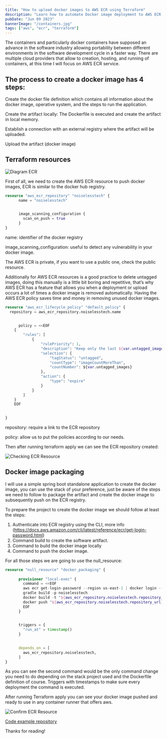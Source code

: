 ```yaml
---
title: "How to upload docker images to AWS ECR using Terraform"
description: "Learn how to automate Docker image deployment to AWS ECR using Terraform. This guide covers creating ECR repositories, setting up lifecycle policies, and using null_resource to build and push Docker images with a complete Spring Boot example."
pubDate: "Jun 09 2023"
bannerImage: "/containers.jpg"
tags: ["aws", "ecr", "terraform"]
---
```


The containers and particularly docker containers have supposed an advance in the software industry allowing portability between different environments in the software development cycle in a faster way. There are multiple cloud providers that allow to creation, hosting, and running of containers, at this time I will focus on AWS ECR service. 

## The process to create a docker image has 4 steps: 
Create the docker file definition which contains all information about the docker image, operative system, and the steps to run the application. 

Create the artifact locally: The Dockerfile is executed and create the artifact in local memory.

Establish a connection with an external registry where the artifact will be uploaded.

Upload the artifact (docker image)

## Terraform resources

![Diagram ECR](/blog/how-to-upload-docker-images-to-aws-ecr-using-terraform/diagram-ecr.png)


First of all, we need to create the AWS ECR resource to push docker images, ECR is similar to the docker hub registry. 

```terraform
resource "aws_ecr_repository" "noiselesstech" {
	  name = "noiselesstech"
	

	  image_scanning_configuration {
	    scan_on_push = true
	  }
}
```
name: identifier of the docker registry

image_scanning_configuration: useful to detect any vulnerability in your docker image.

The AWS ECR is private, if you want to use a public one, check the public resource.

Additionally for AWS ECR resources is a good practice to delete untagged images, doing this manually is a little bit boring and repetitive, that’s why AWS ECR has a feature that allows you when a deployment or upload occurs a lot of times a docker image is removed automatically. Having the AWS ECR policy saves time and money in removing unused docker images. 

```terraform
resource "aws_ecr_lifecycle_policy" "default_policy" {
  repository = aws_ecr_repository.noiselesstech.name
	

	  policy = <<EOF
	{
	    "rules": [
	        {
	            "rulePriority": 1,
	            "description": "Keep only the last ${var.untagged_images} untagged images.",
	            "selection": {
	                "tagStatus": "untagged",
	                "countType": "imageCountMoreThan",
	                "countNumber": ${var.untagged_images}
	            },
	            "action": {
	                "type": "expire"
	            }
	        }
	    ]
	}
	EOF
	

}
```

repository: require a link to the ECR repository

 policy: allow us to put the policies according to our needs.

Then after running terraform apply we can see the ECR repository created:

![Checking ECR Resource](/blog/how-to-upload-docker-images-to-aws-ecr-using-terraform/check-ecr.png)

## Docker image packaging
I will use a simple spring boot standalone application to create the docker image, you can use the stack of your preference, just be aware of the steps we need to follow to package the artifact and create the docker image to subsequently push on the ECR registry. 

To prepare the project to create the docker image we should follow at least the steps: 

1. Authenticate into ECR registry using the CLI, more info (https://docs.aws.amazon.com/cli/latest/reference/ecr/get-login-password.html)
1. Command build to create the software artifact.
1. Command to build the docker image locally 
1. Command to push the docker image. 

For all those steps we are going to use the null_resource:

```terraform
resource "null_resource" "docker_packaging" {
	
	  provisioner "local-exec" {
	    command = <<EOF
	    aws ecr get-login-password --region us-east-1 | docker login --username AWS --password-stdin ${data.aws_caller_identity.current.account_id}.dkr.ecr.us-east-1.amazonaws.com
	    gradle build -p noiselesstech
	    docker build -t "${aws_ecr_repository.noiselesstech.repository_url}:latest" -f noiselesstech/Dockerfile .
	    docker push "${aws_ecr_repository.noiselesstech.repository_url}:latest"
	    EOF
	  }
	

	  triggers = {
	    "run_at" = timestamp()
	  }
	

	  depends_on = [
	    aws_ecr_repository.noiselesstech,
	  ]
}
```

As you can see the second command would be the only command change you need to do depending on the stack project used and the Dockerfile definition of course. Triggers with timestamps to make sure every deployment the command is executed.

After running Terraform apply you can see your docker image pushed and ready to use in any container runner that offers aws. 

![Confirm ECR Resource](/blog/how-to-upload-docker-images-to-aws-ecr-using-terraform/confirm-ecr.png)

[Code example repository](https://github.com/hendrixroa/terraform-template/tree/post-how-to-create-ecr-image)


Thanks for reading!

